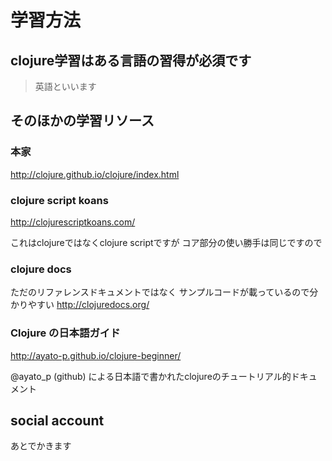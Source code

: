 # 学習方法

## clojure学習はある言語の習得が必須です

> 英語といいます


## そのほかの学習リソース

### 本家

http://clojure.github.io/clojure/index.html

### clojure script koans
http://clojurescriptkoans.com/

これはclojureではなくclojure scriptですが
コア部分の使い勝手は同じですので

### clojure docs
ただのリファレンスドキュメントではなく
サンプルコードが載っているので分かりやすい
http://clojuredocs.org/

### Clojure の日本語ガイド
http://ayato-p.github.io/clojure-beginner/  

@ayato_p (github) による日本語で書かれたclojureのチュートリアル的ドキュメント


## social account

あとでかきます

